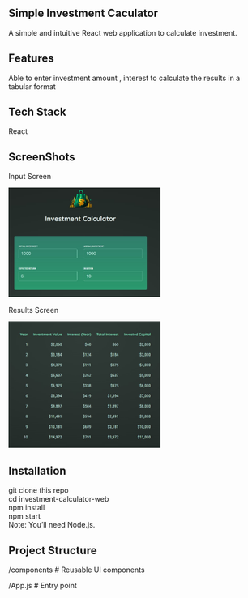 ## Simple Investment Caculator<br/>
A simple and intuitive React web application to calculate investment.<br/>

## Features<br/>
Able to enter investment amount , interest to calculate the results in a tabular format<br/>

## Tech Stack<br/>
React <br/>

## ScreenShots<br/>
Input Screen <br/> 
<p align="left"> <img src="./src/assets/screenshots/inputscreen_investment_calc.jpg" alt="Home Screen" width="300" /> </p> 

Results Screen <br/>
<p align="left"> <img src="./src/assets/screenshots/resultscreen_investment_calc.jpg" alt="Home Screen" width="300" /> </p> 

## Installation<br/>
git clone this repo<br/>
cd investment-calculator-web<br/>
npm install<br/>
npm start<br/>
Note: You’ll need Node.js.<br/>

## Project Structure <br/>

/components      # Reusable UI components <br/>
 
/App.js          # Entry point  

